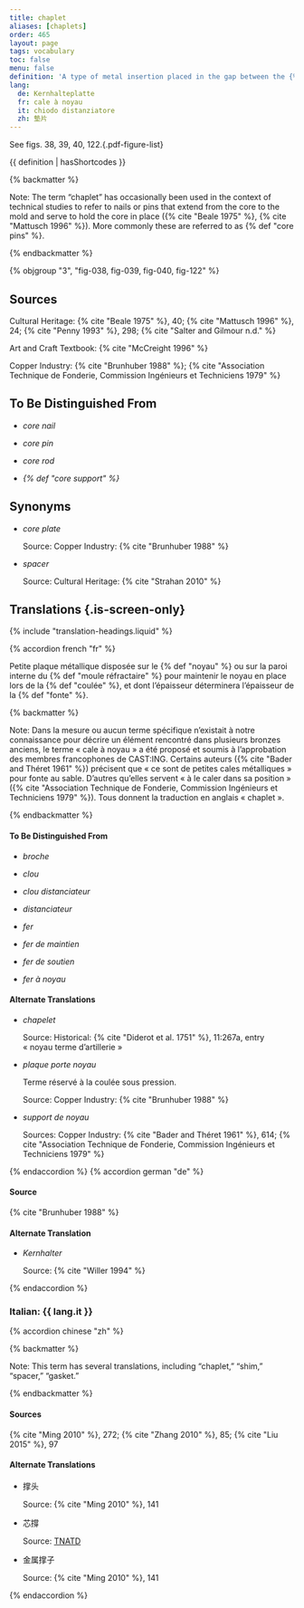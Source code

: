 ```yaml
---
title: chaplet
aliases: [chaplets]
order: 465
layout: page
tags: vocabulary
toc: false
menu: false
definition: 'A type of metal insertion placed in the gap between the {% def "core" %} and the outer {% def "mold" %} as a spacer to hold the core in place during the casting operation. A number of these are placed strategically throughout the mold. They are most often made of an alloy similar to that of the surrounding metal, as they will become embedded in the {% def "cast (n.)" "cast" %}. In modern foundries, chaplets are mainly used in {% def "sand casting" %}, but they have been encountered in historic {% def "lost-wax casting" %} as well.'
lang:
  de: Kernhalteplatte
  fr: cale à noyau
  it: chiodo distanziatore
  zh: 墊片
---
```


See figs. 38, 39, 40, 122.{.pdf-figure-list}

{{ definition | hasShortcodes }}

{% backmatter %}

Note: The term “chaplet” has occasionally been used in the context of technical studies to refer to nails or pins that extend from the core to the mold and serve to hold the core in place ({% cite "Beale 1975" %}, {% cite "Mattusch 1996" %}). More commonly these are referred to as {% def "core pins" %}.

{% endbackmatter %}

{% objgroup "3", "fig-038, fig-039, fig-040, fig-122" %}

## Sources

Cultural Heritage: {% cite "Beale 1975" %}, 40; {% cite "Mattusch 1996" %}, 24; {% cite "Penny 1993" %}, 298; {% cite "Salter and Gilmour n.d." %}

Art and Craft Textbook: {% cite "McCreight 1996" %}

Copper Industry: {% cite "Brunhuber 1988" %}; {% cite "Association Technique de Fonderie, Commission Ingénieurs et Techniciens 1979" %}

## To Be Distinguished From

- *core nail*

- *core pin*

- *core rod*

- *{% def "core support" %}*

## Synonyms

- *core plate*

    Source: Copper Industry: {% cite "Brunhuber 1988" %}

- *spacer*

    Source: Cultural Heritage: {% cite "Strahan 2010" %}

## Translations {.is-screen-only}

<div class="accordion">
{% include "translation-headings.liquid" %}

{% accordion french "fr" %}

Petite plaque métallique disposée sur le {% def "noyau" %} ou sur la paroi interne du {% def "moule réfractaire" %} pour maintenir le noyau en place lors de la {% def "coulée" %}, et dont l’épaisseur déterminera l’épaisseur de la {% def "fonte" %}.

{% backmatter %}

Note: Dans la mesure ou aucun terme spécifique n’existait à notre connaissance pour décrire un élément rencontré dans plusieurs bronzes anciens, le terme « cale à noyau » a été proposé et soumis à l’approbation des membres francophones de CAST:ING. Certains auteurs ({% cite "Bader and Théret 1961" %}) précisent que « ce sont de petites cales métalliques » pour fonte au sable. D’autres qu’elles servent « à le caler dans sa position » ({% cite "Association Technique de Fonderie, Commission Ingénieurs et Techniciens 1979" %}). Tous donnent la traduction en anglais « chaplet ».

{% endbackmatter %}

#### To Be Distinguished From

- *broche*

- *clou*

- *clou distanciateur*

- *distanciateur*

- *fer*

- *fer de maintien*

- *fer de soutien*

- *fer à noyau*

#### Alternate Translations

- *chapelet*

    Source: Historical: {% cite "Diderot et al. 1751" %}, 11:267a, entry « noyau terme d’artillerie »

- *plaque porte noyau*

    Terme réservé à la coulée sous pression.

    Source: Copper Industry: {% cite "Brunhuber 1988" %}

- *support de noyau*

    Sources: Copper Industry: {% cite "Bader and Théret 1961" %}, 614; {% cite "Association Technique de Fonderie, Commission Ingénieurs et Techniciens 1979" %}

{% endaccordion %}
{% accordion german "de" %}

#### Source

{% cite "Brunhuber 1988" %}

#### Alternate Translation

- *Kernhalter*

    Source: {% cite "Willer 1994" %}

{% endaccordion %}

### **Italian**: <span lang="it">{{ lang.it }}</span>

{% accordion chinese "zh" %}

{% backmatter %}

Note: This term has several translations, including “chaplet,” “shim,” “spacer,” “gasket.”

{% endbackmatter %}

#### Sources

{% cite "Ming 2010" %}, 272; {% cite "Zhang 2010" %}, 85; {% cite "Liu 2015" %}, 97

#### Alternate Translations

- <span lang="zh">撑头</span>

    Source: {% cite "Ming 2010" %}, 141

- <span lang="zh">芯撐</span>

    Source: [TNATD](https://terms.naer.edu.tw/detail/1262400/?index=4)

- <span lang="zh">金属撑子</span>

    Source: {% cite "Ming 2010" %}, 141

{% endaccordion %}

</div>
